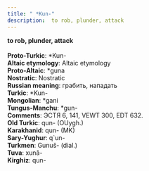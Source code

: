 ```yaml
---
title: " *Kun-"
description:  to rob, plunder, attack
---
```

<p data-pagefind-weight="0.5">
<strong> to rob, plunder, attack</strong><br><br>
<strong>Proto-Turkic</strong>:  *Kun-<br>
<strong>Altaic etymology</strong>:  Altaic etymology<br>
<strong> Proto-Altaic</strong>:  *guna<br>
<strong>Nostratic</strong>:  Nostratic<br>
<strong>Russian meaning</strong>:  грабить, нападать<br>
<strong>Turkic</strong>:  *Kun-<br>
<strong>Mongolian</strong>:  *gani<br>
<strong>Tungus-Manchu</strong>:  *gun-<br>
<strong>Comments</strong>:  ЭСТЯ 6, 141, VEWT 300, EDT 632.<br>
<strong>Old Turkic</strong>:  qun- (OUygh.)<br>
<strong>Karakhanid</strong>:  qun- (MK)<br>
<strong>Sary-Yughur</strong>:  q`un-<br>
<strong>Turkmen</strong>:  Gunuš- (dial.)<br>
<strong>Tuva</strong>:  xunā-<br>
<strong>Kirghiz</strong>:  qun-<br>

</p>
